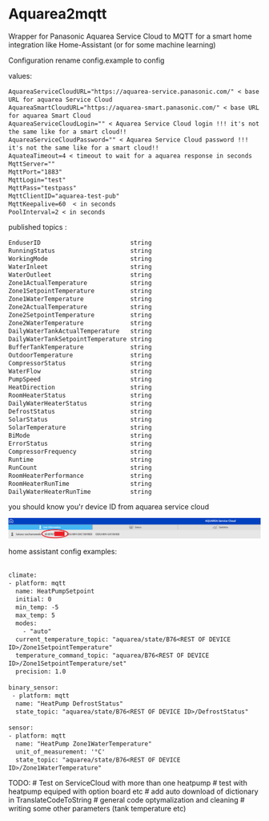 # Aquarea2mqtt
Wrapper for Panasonic Aquarea Service Cloud to MQTT for a smart home integration like Home-Assistant (or for some machine learning)


Configuration 
rename config.example to config

values: 

```
AquareaServiceCloudURL="https://aquarea-service.panasonic.com/" < base URL for aquarea Service Cloud 
AquareaSmartCloudURL="https://aquarea-smart.panasonic.com/" < base URL for aquarea Smart Cloud
AquareaServiceCloudLogin="" < Aquarea Service Cloud login !!! it's not the same like for a smart cloud!!
AquareaServiceCloudPassword="" < Aquarea Service Cloud password !!! it's not the same like for a smart cloud!!
AquateaTimeout=4 < timeout to wait for a aquarea response in seconds
MqttServer="" 
MqttPort="1883"
MqttLogin="test"
MqttPass="testpass"
MqttClientID="aquarea-test-pub"
MqttKeepalive=60  < in seconds 
PoolInterval=2 < in seconds 
```


published topics :

	EnduserID                         string
	RunningStatus                     string
	WorkingMode                       string
	WaterInleet                       string
	WaterOutleet                      string
	Zone1ActualTemperature            string
	Zone1SetpointTemperature          string
	Zone1WaterTemperature             string
	Zone2ActualTemperature            string
	Zone2SetpointTemperature          string
	Zone2WaterTemperature             string
	DailyWaterTankActualTemperature   string
	DailyWaterTankSetpointTemperature string
	BufferTankTemperature             string
	OutdoorTemperature                string
	CompressorStatus                  string
	WaterFlow                         string
	PumpSpeed                         string
	HeatDirection                     string
	RoomHeaterStatus                  string
	DailyWaterHeaterStatus            string
	DefrostStatus                     string
	SolarStatus                       string
	SolarTemperature                  string
	BiMode                            string
	ErrorStatus                       string
	CompressorFrequency               string
	Runtime                           string
	RunCount                          string
	RoomHeaterPerformance             string
	RoomHeaterRunTime                 string
	DailyWaterHeaterRunTime           string
  
  
  
  
  you should know you'r device ID from aquarea service cloud
  
  ![Image of aquarea](docs/aquareaConfig.png)
  
  home assistant config examples:
  
  ```

  climate:
  - platform: mqtt
    name: HeatPumpSetpoint
    initial: 0
    min_temp: -5
    max_temp: 5
    modes:
      - "auto"
    current_temperature_topic: "aquarea/state/B76<REST OF DEVICE ID>/Zone1SetpointTemperature"
    temperature_command_topic: "aquarea/B76<REST OF DEVICE ID>/Zone1SetpointTemperature/set"
    precision: 1.0
	
binary_sensor:
   - platform: mqtt
    name: "HeatPump DefrostStatus"
    state_topic: "aquarea/state/B76<REST OF DEVICE ID>/DefrostStatus"
	
sensor:
  - platform: mqtt
    name: "HeatPump Zone1WaterTemperature"
    unit_of_measurement: '°C'
    state_topic: "aquarea/state/B76<REST OF DEVICE ID>/Zone1WaterTemperature"
```


TODO:
	# Test on ServiceCloud  with more than one heatpump
	# test with heatpump equiped with option board etc
	# add auto download of dictionary in TranslateCodeToString
	# general code optymalization and cleaning
	# writing some other parameters (tank temperature etc) 
